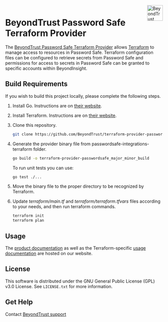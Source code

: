 <a href="https://www.beyondtrust.com">
    <img src="images/beyondtrust_logo.svg" alt="BeyondTrust" title="BeyondTrust" align="right" height="50">
</a>



# BeyondTrust Password Safe Terraform Provider
The [BeyondTrust Password Safe Terraform Provider](https://registry.terraform.io/providers/BeyondTrust/passwordsafe/latest/docs) allows [Terraform](https://terraform.io) to manage access to resources in Password Safe.  Terraform configuration files can be configured to retrieve secrets from Password Safe and permissions for access to secrets in Password Safe can be granted to specific accounts within BeyondInsight.

## Build Requirements
If you wish to build this project locally, please complete the following steps.

1. Install Go.  Instructions are on [their website](https://go.dev/doc/install).
1. Install Terraform.  Instructions are on [their website](https://developer.hashicorp.com/terraform/tutorials/aws-get-started/install-cli).

1. Clone this repository.

    ```bash
    git clone https://github.com/BeyondTrust/terraform-provider-passwordsafe
    ```

1. Generate the provider binary file from passwordsafe-integrations-terraform folder.

    ```bash
    go build -o terraform-provider-passwordsafe_major_minor_build
    ```


    To run unit tests you can use:

    ```bash
   go test ./...
    ```

1. Move the binary file to the proper directory to be recognized by Terraform.

1. Update _terraform/main.tf_ and _terraform/terraform.tfvars_ files according to your needs, and then run terraform commands.

    ```bash
    terraform init
    terraform plan
    ```

## Usage
The [product documentation](https://www.beyondtrust.com/docs/beyondinsight-password-safe/) as well as the Terraform-specific [usage documentation](https://www.beyondtrust.com/docs/beyondinsight-password-safe/ps/integrations/terraform/index.htm) are hosted on our website.

## License
This software is distributed under the GNU General Public License (GPL) v3.0 License. See `LICENSE.txt` for more information.

## Get Help
Contact [BeyondTrust support](https://www.beyondtrust.com/docs/index.htm#support)